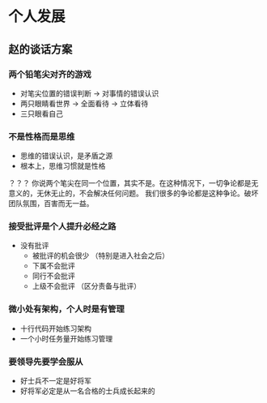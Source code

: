 # 个人发展

## 赵的谈话方案

### 两个铅笔尖对齐的游戏 
* 对笔尖位置的错误判断 -> 对事情的错误认识
* 两只眼睛看世界 -> 全面看待  -> 立体看待
* 三只眼看自己

### 不是性格而是思维
* 思维的错误认识，是矛盾之源
* 根本上，思维习惯就是性格

？？？
你说两个笔尖在同一个位置，其实不是。在这种情况下，一切争论都是无意义的，无休无止的，不会解决任何问题。
我们很多的争论都是这种争论。破坏团队氛围，百害而无一益。

### 接受批评是个人提升必经之路
* 没有批评
	* 被批评的机会很少 （特别是进入社会之后）
	* 下属不会批评
	* 同行不会批评
	* 上级不会批评 （区分责备与批评）


### 微小处有架构，个人时是有管理
* 十行代码开始练习架构
* 一个小时任务量开始练习管理




### 要领导先要学会服从
* 好士兵不一定是好将军
* 好将军必定是从一名合格的士兵成长起来的



